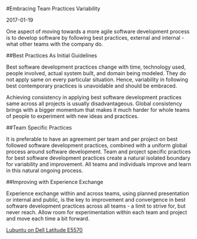 #Embracing Team Practices Variability

2017-01-19

<!--- tags: agile -->

One aspect of moving towards a more agile software development process is to develop software by following best practices, external and internal - what other teams with the company do.

##Best Practices As Initial Guidelines

Best software development practices change with time, technology used, people involved, actual system built, and domain being modeled. They do not apply same on every particular situation. Hence, variability in following best contemporary practices is unavoidable and should be embraced.

Achieving consistency in applying best software development practices same across all projects is usually disadvantageous. Global consistency brings with a bigger momentum that makes it much harder for whole teams of people to experiment with new ideas and practices.

##Team Specific Practices

It is preferable to have an agreement per team and per project on best followed software development practices, combined with a uniform global process around software development. Team and project specific practices for best software development practices create a natural isolated boundary for variability and improvement. All teams and individuals improve and learn in this natural ongoing process.

##Improving with Experience Exchange 

Experience exchange within and across teams, using planned presentation or internal and public, is the key to improvement and convergence in best software development practices across all teams - a limit to strive for, but never reach. Allow room for experimentation within each team and project and move each time a bit forward.

<ins class='nfooter'><a rel='next' id='fnext' href='#blog/2016/2016-12-30-Lubuntu-on-Dell-Latitude-E5570.md'>Lubuntu on Dell Latitude E5570</a></ins>
